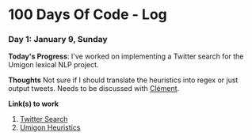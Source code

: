 # 100 Days Of Code - Log

### Day 1: January 9, Sunday

**Today's Progress**: I've worked on implementing a Twitter search for the Umigon lexical NLP project.

**Thoughts** Not sure if I should translate the heuristics into regex or just output tweets. Needs to be discussed with [Clément](https://github.com/seinecle).

**Link(s) to work**
1. [Twitter Search](#)
2. [Umigon Heuristics](https://github.com/seinecle/umigon-heuristics)
